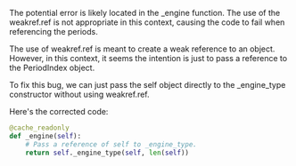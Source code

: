 The potential error is likely located in the _engine function. The use of the weakref.ref is not appropriate in this context, causing the code to fail when referencing the periods.

The use of weakref.ref is meant to create a weak reference to an object. However, in this context, it seems the intention is just to pass a reference to the PeriodIndex object.

To fix this bug, we can just pass the self object directly to the _engine_type constructor without using weakref.ref.

Here's the corrected code:

```python
@cache_readonly
def _engine(self):
    # Pass a reference of self to _engine_type.
    return self._engine_type(self, len(self))
```